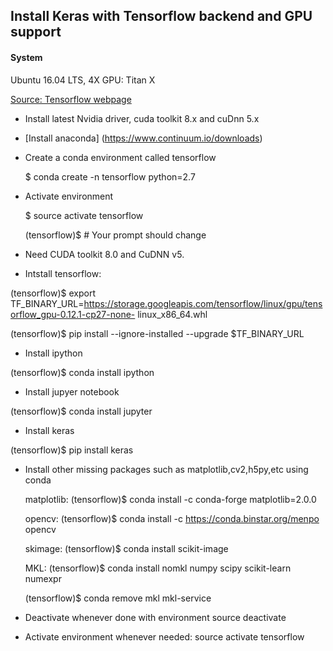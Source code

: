 ## Install Keras with Tensorflow backend and GPU support


#### System
 Ubuntu 16.04 LTS, 4X GPU: Titan X

[Source: Tensorflow webpage](https://www.tensorflow.org/get_started/os_setup#anaconda_installation)


 * Install latest Nvidia driver, cuda toolkit 8.x and cuDnn 5.x 
 
 * [Install anaconda] (https://www.continuum.io/downloads)
 
 * Create a conda environment called tensorflow
 
    $ conda create -n tensorflow python=2.7

* Activate environment

  $ source activate tensorflow
  
  (tensorflow)$  # Your prompt should change

*   Need CUDA toolkit 8.0 and CuDNN v5. 

* Intstall tensorflow:

 (tensorflow)$ export TF_BINARY_URL=https://storage.googleapis.com/tensorflow/linux/gpu/tensorflow_gpu-0.12.1-cp27-none-  linux_x86_64.whl

 (tensorflow)$ pip install --ignore-installed --upgrade $TF_BINARY_URL

* Install ipython

 (tensorflow)$ conda install ipython

* Install jupyer notebook

 (tensorflow)$ conda install jupyter

* Install keras

 (tensorflow)$ pip install keras
 
 
* Install other missing packages such as matplotlib,cv2,h5py,etc using conda
 
   matplotlib: (tensorflow)$ conda install -c conda-forge matplotlib=2.0.0
  
   opencv: (tensorflow)$ conda install -c https://conda.binstar.org/menpo opencv
  
   skimage: (tensorflow)$ conda install scikit-image

   MKL: (tensorflow)$ conda install nomkl numpy scipy scikit-learn numexpr

    (tensorflow)$ conda remove mkl mkl-service

 * Deactivate whenever done with environment
   source deactivate
   
 * Activate environment whenever needed:
   source activate tensorflow
   
 
